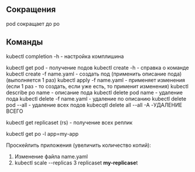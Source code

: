 ## Сокращения
pod сокращает до po
## Команды
kubectl completion -h - настройка комплишина

kubectl get pod - получение подов
kubectl create -h - справка о команде
kubectl create -f name.yaml - создать под (применить описание пода) (выполняется 1 раз)
kubectl apply -f name.yaml - применяет изменения (если 1 раз - то создать, если уже есть, то применит изменения)
kubectl describe po name - описание пода
kubectl delete pod name - удаление пода
kubectl delete -f name.yaml - удаление по описанию
kubectl delete pod --all - удаление всех подов
kubecqtl delete all --all -A -УДАЛЕНИЕ ВСЕГО 


kubectl get replicaset (rs) - получение всех реплик

kubectl get po -l app=my-app

Проскейлить приложения (увеличить количество копий):
1. Изменение файла name.yaml
2. kubectl  scale --replicas 3 replicaset **my-replicase**t


